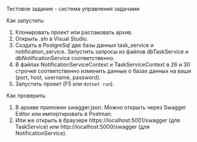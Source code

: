 Тестовое задание - система управления задачами

Как запустить:
1. Клонировать проект или распаковать архив.
2. Открыть .sln в Visual Studio.
3. Создать в PostgreSql две базы данных task_service и notification_service. Запустить запросы из файлов dbTaskService и dbNotificationService соответственно.
4. В файлах NotificationServiceContext и TaskServiceContext в 26 и 30 строчке соответственно изменить данные о базах данных на ваши (port, host, username, password).
5. Запустить проект (F5 или `dotnet run`).

Как проверить:
1. В архиве приложен swagger.json. Можно открыть через Swagger Editor или импортировать в Postman.
2. Или же открыть в браузере https://localhost:5001/swagger (для TaskService) или http://localhost:5000/swagger (для NotificationService).
